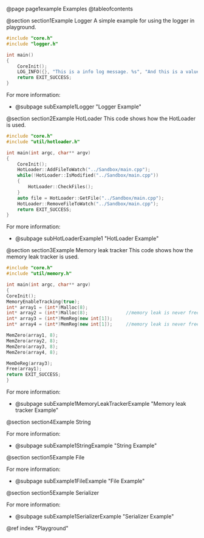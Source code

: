 @page page1example Examples
@tableofcontents


@section section1Example Logger
A simple example for using the logger in playground.
````c++
#include "core.h"
#include "logger.h"

int main()
{
    CoreInit();
    LOG_INFO({}, "This is a info log message. %s", "And this is a value passed to the logger!")
    return EXIT_SUCCESS;
}
````
For more information:
- @subpage subExample1Logger "Logger Example"

@section section2Example HotLoader
This code shows how the HotLoader is used.
```c++
#include "core.h"
#include "util/hotloader.h"

int main(int argc, char** argv)
{
    CoreInit();
    HotLoader::AddFileToWatch("../Sandbox/main.cpp");
    while(!HotLoader::IsModified("../Sandbox/main.cpp"))
    {
        HotLoader::CheckFiles();
    }
    auto file = HotLoader::GetFile("../Sandbox/main.cpp");
    HotLoader::RemoveFileToWatch("../Sandbox/main.cpp");
    return EXIT_SUCCESS;
}
```

For more information:
- @subpage subHotLoaderExample1 "HotLoader Example"

@section section3Example Memory leak tracker
This code shows how the memory leak tracker is used.
```c++
#include "core.h"
#include "util/memory.h"

int main(int argc, char** argv)
{
CoreInit();
MemoryEnableTracking(true);
int* array1 = (int*)Malloc(8);
int* array2 = (int*)Malloc(8);              //memory leak is never freed
int* array3 = (int*)MemReg(new int[1]);
int* array4 = (int*)MemReg(new int[1]);     //memory leak is never freed

MemZero(array1, 8);
MemZero(array2, 8);
MemZero(array3, 8);
MemZero(array4, 8);

MemDeReg(array3);
Free(array1);
return EXIT_SUCCESS;
}
```

For more information:
- @subpage subExample1MemoryLeakTrackerExample "Memory leak tracker Example"

@section section4Example String

For more information:
- @subpage subExample1StringExample "String Example"

@section section5Example File

For more information:
- @subpage subExample1FileExample "File Example"

@section section5Example Serializer

For more information:
- @subpage subExample1SerializerExample "Serializer Example"

@ref index "Playground"